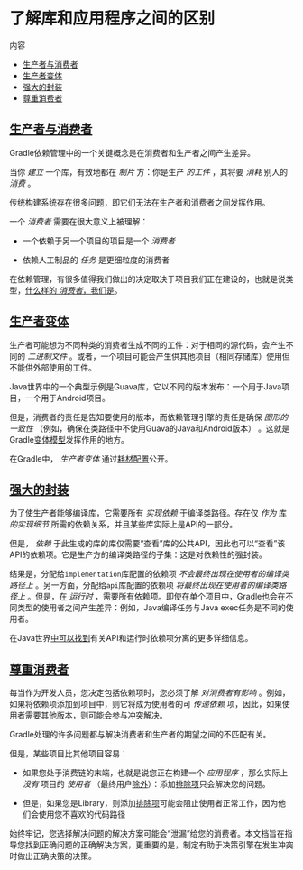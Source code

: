 # 了解库和应用程序之间的区别


内容

  * [生产者与消费者](#%E7%94%9F%E4%BA%A7%E8%80%85%E4%B8%8E%E6%B6%88%E8%B4%B9%E8%80%85)
  * [生产者变体](#%E7%94%9F%E4%BA%A7%E8%80%85%E5%8F%98%E4%BD%93)
  * [强大的封装](#%E5%BC%BA%E5%A4%A7%E7%9A%84%E5%B0%81%E8%A3%85)
  * [尊重消费者](#%E5%B0%8A%E9%87%8D%E6%B6%88%E8%B4%B9%E8%80%85)

## [生产者与消费者](#%E7%94%9F%E4%BA%A7%E8%80%85%E4%B8%8E%E6%B6%88%E8%B4%B9%E8%80%85)

Gradle依赖管理中的一个关键概念是在消费者和生产者之间产生差异。

当你 _建立_ 一个库，有效地都在 _制片_ 方：你是生产 _的工件_ ，其将要 _消耗_ 别人的 _消费_ 。

传统构建系统存在很多问题，即它们无法在生产者和消费者之间发挥作用。

一个 _消费者_ 需要在很大意义上被理解：

  * 一个依赖于另一个项目的项目是一个 _消费者_

  * 依赖人工制品的 _任务_ 是更细粒度的消费者

在依赖管理，有很多值得我们做出的决定取决于项目我们正在建设的，也就是说类型，[什么样的 _消费者_，我们是](#%E5%B0%8A%E9%87%8D%E6%B6%88%E8%B4%B9%E8%80%85)。

## [生产者变体](#%E7%94%9F%E4%BA%A7%E8%80%85%E5%8F%98%E4%BD%93)

生产者可能想为不同种类的消费者生成不同的工件：对于相同的源代码，会产生不同的 _二进制文件_
。或者，一个项目可能会产生供其他项目（相同存储库）使用但不能供外部使用的工件。

Java世界中的一个典型示例是Guava库，它以不同的版本发布：一个用于Java项目，一个用于Android项目。

但是，消费者的责任是告知要使用的版本，而依赖管理引擎的责任是确保 _图形的一致性_ （例如，确保在类路径中不使用Guava的Java和Android版本）
。这就是Gradle[变体模型](/md/使用变体属性.md)发挥作用的地方。

在Gradle中， _生产者变体_
通过[耗材配置](/md/声明依赖.md#可解析和消耗性配置)公开。

## [强大的封装](#%E5%BC%BA%E5%A4%A7%E7%9A%84%E5%B0%81%E8%A3%85)

为了使生产者能够编译库，它需要所有 _实现依赖_ 于编译类路径。存在仅 _作为_ 库 _的实现细节_ 所需的依赖关系，并且某些库实际上是API的一部分。

但是， _依赖_ 于此生成的库的库仅需要“查看”库的公共API，因此也可以“查看”该API的依赖项。它是生产方的编译类路径的子集：这是对依赖性的强封装。

结果是，分配给`implementation`库配置的依赖项 _不会最终出现在使用者的编译类路径上_ 。另一方面，分配给`api`库配置的依赖项
_将最终出现在使用者的编译类路径上_ 。但是，在 _运行时_
，需要所有依赖项。即使在单个项目中，Gradle也会在不同类型的使用者之间产生差异：例如，Java编译任务与Java exec任务是不同的使用者。

在Java世界[中可以找到](/md/Java库插件.md)有关API和运行时依赖项分离的更多详细信息。

## [尊重消费者](#%E5%B0%8A%E9%87%8D%E6%B6%88%E8%B4%B9%E8%80%85)

每当作为开发人员，您决定包括依赖项时，您必须了解 _对消费者有影响_ 。例如，如果将依赖项添加到项目中，则它将成为使用者的可 _传递依赖_
项，因此，如果使用者需要其他版本，则可能会参与冲突解决。

Gradle处理的许多问题都与解决消费者和生产者的期望之间的不匹配有关。

但是，某些项目比其他项目容易：

  * 如果您处于消费链的末端，也就是说您正在构建一个 _应用程序_ ，那么实际上 _没有_ 项目的 _使用者_ （最终用户[除外](/md/降级版本并排除依赖项.md#排除传递依赖)）：添加[排除项](/md/降级版本并排除依赖项.md#排除传递依赖)只会解决您的问题。

  * 但是，如果您是Library，则添加[排除项](/md/降级版本并排除依赖项.md#排除传递依赖)可能会阻止使用者正常工作，因为他们会使用您不喜欢的代码路径

始终牢记，您选择解决问题的解决方案可能会“泄漏”给您的消费者。本文档旨在指导您找到正确问题的正确解决方案，更重要的是，制定有助于决策引擎在发生冲突时做出正确决策的决策。

